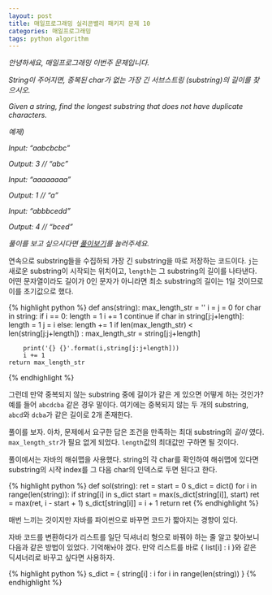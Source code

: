 ```yaml
---
layout: post
title: 매일프로그래밍 실리콘밸리 패키지 문제 10
categories: 매일프로그래밍
tags: python algorithm
---
```


*안녕하세요, 매일프로그래밍 이번주 문제입니다.*

*String이 주어지면, 중복된 char가 없는 가장 긴 서브스트링 (substring)의 길이를 찾으시오.*

*Given a string, find the longest substring that does not have duplicate characters.*

<!--more-->

*예제)*

*Input: “aabcbcbc”*

*Output: 3 // “abc”*



*Input: “aaaaaaaa”*

*Output: 1 // “a”*



*Input: “abbbcedd”*

﻿*Output: 4 // “bced”*


*풀이를 보고 싶으시다면 [풀이보기](http://url6080.mailprogramming.com/wf/click?upn=5YNwhcR4-2FFhQA54IFFE-2FIijGnZEwyyYieIxIap6l3O-2F45Kr4FUGWF6dqpC95cdkgWkZdD4qQzq6jGRLPzeYD4U3UNKLhsE7ixWuvqFUNqkZIhgp5xi-2F6MgrMbnTDDj6FLR-2B-2FbdQFcarRHHIOHTx-2Br5gz6Be27YY1qPc9sdPx3Cs5Kcx0xBTPbqnmbrg8zaxs_Zgoc2ijnN3jtNTS7ITLZKrJdLqoKRo6qqLK1adFq7tfKml2T-2FZpRTvK762Qx0KqP8hZfNth1-2FWGeLDjC0MA6izvl1fraT6qr25VNJZqYSwrq4zqGE8ST-2Bk0JbVsP1IMZhRDh8pqGIbYZ9Gwru10xuH3-2FLuCxWdnJDOSTnGebrEA7G600IdwS1pAbWgA739CQJRAX7v9gP3njUO067uJh2-2FDRDLxthLGlfE16p9GhSMDDoVuMdwNVJ7i4xpXzli2a)를 눌러주세요.*

연속으로 substring들을 수집하되 가장 긴 substring을 따로 저장하는 코드이다. `j`는 새로운 substring이 시작되는 위치이고, `length`는 그 substring의 길이를 나타낸다. 어떤 문자열이라도 길이가 0인 문자가 아니라면 최소 substring의 길이는 1일 것이므로 이를 초기값으로 했다.

{% highlight python %}
def ans(string):
    max_length_str = ''
    i = j = 0
    for char in string:
        if i == 0:
            length = 1
            i += 1
            continue
        if char in string[j:j+length]:
            length = 1
            j = i
        else:
            length += 1
        if len(max_length_str) < len(string[j:j+length]) :
            max_length_str = string[j:j+length]

        print('{} {}'.format(i,string[j:j+length]))
        i += 1
    return max_length_str
{% endhighlight %}

그런데 만약 중복되지 않는 substring 중에 길이가 같은 게 있으면 어떻게 하는 것인가? 예를 들어 `abcdcba` 같은 경우 말이다. 여기에는 중복되지 않는 두 개의 substring, `abcd`와 `dcba`가 같은 길이로 2개 존재한다.

풀이를 보자. 아차, 문제에서 요구한 답은 조건을 만족하는 최대 substring의 *길이* 였다. `max_length_str`가 필요 없게 되었다. `length`값의 최대값만 구하면 될 것이다.

풀이에서는 자바의 해쉬맵을 사용했다. string의 각 char를 확인하여 해쉬맵에 있다면 substring의 시작 index를 그 다음 char의 인덱스로 두면 된다고 한다.

{% highlight python %}
def sol(string):
    ret = start = 0
    s_dict = dict()
    for i in range(len(string)):
        if string[i] in s_dict
            start = max(s_dict[string[i]], start)
        ret = max(ret, i - start + 1)
        s_dict[string[i]] = i + 1
    return ret
{% endhighlight %}

매번 느끼는 것이지만 자바를 파이썬으로 바꾸면 코드가 짧아지는 경향이 있다.

자바 코드를 변환하다가 리스트를 일단 딕셔너리 형으로 바꿔야 하는 줄 알고 찾아보니 다음과 같은 방법이 있었다. 기억해놔야 겠다. 만약 리스트를 바로 { list[i] : i }와 같은 딕셔너리로 바꾸고 싶다면 사용하자.

{% highlight python %}
s_dict = { string[i] : i for i in range(len(string)) }
{% endhighlight %}
